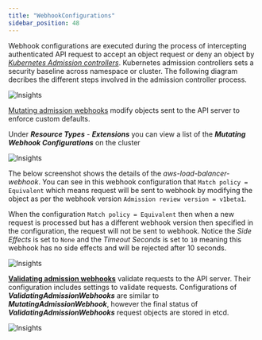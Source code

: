 ```yaml
---
title: "WebhookConfigurations"
sidebar_position: 48
---
```

Webhook configurations are executed during the process of intercepting authenticated API request to accept an object request or deny an object by _[Kubernetes Admission controllers](https://kubernetes.io/blog/2019/03/21/a-guide-to-kubernetes-admission-controllers/)_. Kubernetes admission controllers sets a security baseline across namespace or cluster. The following diagram decribes the different steps involved in the admission controller process.

![Insights](/img/resource-view/ext-admincontroller.png)

[Mutating admission webhooks](https://kubernetes.io/docs/reference/access-authn-authz/admission-controllers/#mutatingadmissionwebhook) modify objects sent to the API server to enforce custom defaults. 

Under **_Resource Types_** - **_Extensions_** you can view a list of the **_Mutating Webhook Configurations_** on the cluster

![Insights](/img/resource-view/ext-mutatingwebhook.jpg)

The below screenshot shows the details of the _aws-load-balancer-webhook_. You can see in this webhook configuration that `Match policy = Equivalent` which means 
request will be sent to webhook by modifying the object as per the webhook version `Admission review version = v1beta1`. 

When the configuration `Match policy = Equivalent` then when a new request is processed but has a different webhook version  then specified in the configuration, the request will not be sent to webhook. Notice the _Side Effects_ is set to `None` and the _Timeout Seconds_ is set to `10` meaning this webhook has no side effects and will be rejected after 10 seconds. 

![Insights](/img/resource-view/ext-mutatingwebhook-detail.jpg)

**[Validating admission webhooks](https://kubernetes.io/docs/reference/access-authn-authz/admission-controllers/#validatingadmissionwebhook)** validate requests to the API server. Their configuration includes settings to validate requests. Configurations of **_ValidatingAdmissionWebhooks_** are similar to **_MutatingAdmissionWebhook_**, however the final status of **_ValidatingAdmissionWebhooks_** request objects are stored in etcd.

![Insights](/img/resource-view/ext-valiatewebhook-detail.jpg)